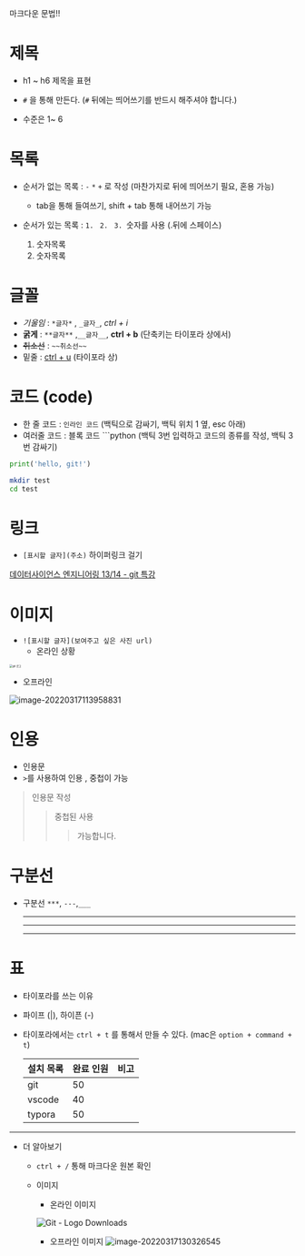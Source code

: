 마크다운 문법!!

# 제목

- h1 ~ h6 제목을 표현

- `#` 을 통해 만든다. (`#` 뒤에는 띄어쓰기를 반드시 해주셔야 합니다.)
- 수준은 1~ 6



# 목록

- 순서가 없는 목록 : `-` `*` `+` 로 작성 (마찬가지로 뒤에 띄어쓰기 필요, 혼용 가능)
  - tab을 통해 들여쓰기, shift + tab 통해 내어쓰기 가능

- 순서가 있는 목록 : `1. ` `2. ` `3. `숫자를 사용 (.뒤에 스페이스)
  1. 숫자목록
  2. 숫자목록



# 글꼴

- *기울임* : `*글자*` , `_글자_`, *ctrl + i*
- **굵게** : `**글자**` ,`__글자__`, **ctrl + b** (단축키는 타이포라 상에서)
- ~~취소선~~ : `~~취소선~~` 
- 밑줄 : <u>ctrl + u</u> (타이포라 상)



# 코드 (code)

- 한 줄 코드 : `인라인 코드` (백틱으로 감싸기, 백틱 위치 1 옆, esc 아래)
- 여러줄 코드 : 블록 코드 ```python (백틱 3번 입력하고 코드의 종류를 작성, 백틱 3번 감싸기)

```python
print('hello, git!')
```

```bash
mkdir test
cd test
```



# 링크

- `[표시할 글자](주소)` 하이퍼링크 걸기

[데이터사이언스 엔지니어링 13/14 - git 특강](https://bit.ly/git-dse-0318)



# 이미지

- `![표시할 글자](보여주고 싶은 사진 url)`
  - 온라인 상황

<img src="https://git-scm.com/images/logos/downloads/Git-Logo-2Color.png" alt="git 로고" style="zoom:33%;" />

- 오프라인	

![image-20220317113958831](C:\Users\student\AppData\Roaming\Typora\typora-user-images\image-20220317113958831.png)

# 인용

- 인용문
- `>`를 사용하여 인용 , 중첩이 가능

> 인용문 작성 
>
> > 중첩된 사용
> >
> > > 가능합니다.



# 구분선

- 구분선 `***`, `---`,`___`

  ---

  ***

  ___



# 표 

- 타이포라를 쓰는 이유

- 파이프 (|), 하이픈 (-)

- 타이포라에서는 `ctrl + t` 를 통해서 만들 수 있다. (mac은 `option + command + t`)

  | 설치 목록 | 완료 인원 | 비고 |
  | --------- | --------- | ---- |
  | git       | 50        |      |
  | vscode    | 40        |      |
  | typora    | 50        |      |



---

- 더 알아보기 
  - `ctrl + /` 통해 마크다운 원본 확인
  
  - 이미지
  
    - 온라인 이미지
  
    ![Git - Logo Downloads](https://git-scm.com/images/logos/downloads/Git-Logo-2Color.png)
  
    - 오프라인 이미지
      ![image-20220317130326545](마크다운.assets/image-20220317130326545.png)